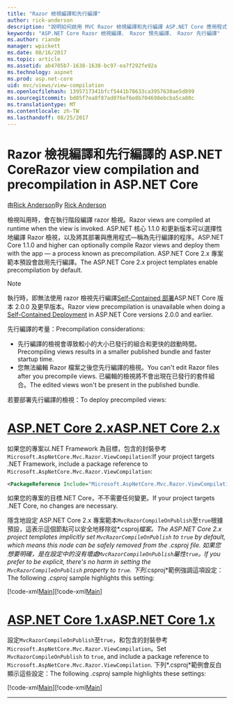 ```yaml
---
title: "Razor 檢視編譯和先行編譯"
author: rick-anderson
description: "說明如何啟用 MVC Razor 檢視編譯和先行編譯 ASP.NET Core 應用程式中的參考文件。"
keywords: "ASP.NET Core Razor 檢視編譯、 Razor 預先編譯、 Razor 先行編譯"
ms.author: riande
manager: wpickett
ms.date: 08/16/2017
ms.topic: article
ms.assetid: ab4705b7-1638-1638-bc97-ea7f292fe92a
ms.technology: aspnet
ms.prod: asp.net-core
uid: mvc/views/view-compilation
ms.openlocfilehash: 1395717341bfcf5441b78633ca3957630ae5d899
ms.sourcegitcommit: bd05f7ea8f87ad076ef6e8b704698ebcba5ca80c
ms.translationtype: MT
ms.contentlocale: zh-TW
ms.lasthandoff: 08/25/2017
---
```

# <a name="razor-view-compilation-and-precompilation-in-aspnet-core"></a><span data-ttu-id="46c93-104">Razor 檢視編譯和先行編譯的 ASP.NET Core</span><span class="sxs-lookup"><span data-stu-id="46c93-104">Razor view compilation and precompilation in ASP.NET Core</span></span>

<span data-ttu-id="46c93-105">由[Rick Anderson](https://twitter.com/RickAndMSFT)</span><span class="sxs-lookup"><span data-stu-id="46c93-105">By [Rick Anderson](https://twitter.com/RickAndMSFT)</span></span>

<span data-ttu-id="46c93-106">檢視叫用時，會在執行階段編譯 razor 檢視。</span><span class="sxs-lookup"><span data-stu-id="46c93-106">Razor views are compiled at runtime when the view is invoked.</span></span> <span data-ttu-id="46c93-107">ASP.NET 核心 1.1.0 和更新版本可以選擇性地編譯 Razor 檢視，以及將其部署與應用程式&mdash;稱為先行編譯的程序。</span><span class="sxs-lookup"><span data-stu-id="46c93-107">ASP.NET Core 1.1.0 and higher can optionally compile Razor views and deploy them with the app &mdash; a process known as precompilation.</span></span> <span data-ttu-id="46c93-108">ASP.NET Core 2.x 專案範本預設會啟用先行編譯。</span><span class="sxs-lookup"><span data-stu-id="46c93-108">The ASP.NET Core 2.x project templates enable precompilation by default.</span></span>

> [!NOTE]
> <span data-ttu-id="46c93-109">執行時，即無法使用 razor 檢視先行編譯[Self-Contained 部署](https://docs.microsoft.com/dotnet/core/deploying/#self-contained-deployments-scd)ASP.NET Core 版本 2.0.0 及更早版本。</span><span class="sxs-lookup"><span data-stu-id="46c93-109">Razor view precompilation is unavailable when doing a [Self-Contained Deployment](https://docs.microsoft.com/dotnet/core/deploying/#self-contained-deployments-scd) in ASP.NET Core versions 2.0.0 and earlier.</span></span>

<span data-ttu-id="46c93-110">先行編譯的考量：</span><span class="sxs-lookup"><span data-stu-id="46c93-110">Precompilation considerations:</span></span>

* <span data-ttu-id="46c93-111">先行編譯的檢視會導致較小的大小已發行的組合和更快的啟動時間。</span><span class="sxs-lookup"><span data-stu-id="46c93-111">Precompiling views results in a smaller published bundle and faster startup time.</span></span>
* <span data-ttu-id="46c93-112">您無法編輯 Razor 檔案之後您先行編譯的檢視。</span><span class="sxs-lookup"><span data-stu-id="46c93-112">You can't edit Razor files after you precompile views.</span></span> <span data-ttu-id="46c93-113">已編輯的檢視將不會出現在已發行的套件組合。</span><span class="sxs-lookup"><span data-stu-id="46c93-113">The edited views won't be present in the published bundle.</span></span> 

<span data-ttu-id="46c93-114">若要部署先行編譯的檢視：</span><span class="sxs-lookup"><span data-stu-id="46c93-114">To deploy precompiled views:</span></span>

# <a name="aspnet-core-2xtabaspnetcore2x"></a>[<span data-ttu-id="46c93-115">ASP.NET Core 2.x</span><span class="sxs-lookup"><span data-stu-id="46c93-115">ASP.NET Core 2.x</span></span>](#tab/aspnetcore2x)

<span data-ttu-id="46c93-116">如果您的專案以.NET Framework 為目標，包含的封裝參考`Microsoft.AspNetCore.Mvc.Razor.ViewCompilation`:</span><span class="sxs-lookup"><span data-stu-id="46c93-116">If your project targets .NET Framework, include a package reference to `Microsoft.AspNetCore.Mvc.Razor.ViewCompilation`:</span></span>

```xml
<PackageReference Include="Microsoft.AspNetCore.Mvc.Razor.ViewCompilation" Version="2.0.0" PrivateAssets="All" />
```

<span data-ttu-id="46c93-117">如果您的專案的目標.NET Core，不不需要任何變更。</span><span class="sxs-lookup"><span data-stu-id="46c93-117">If your project targets .NET Core, no changes are necessary.</span></span>

<span data-ttu-id="46c93-118">隱含地設定 ASP.NET Core 2.x 專案範本`MvcRazorCompileOnPublish`至`true`根據預設，這表示這個節點可以安全地移除從*.csproj*檔案。</span><span class="sxs-lookup"><span data-stu-id="46c93-118">The ASP.NET Core 2.x project templates implicitly set `MvcRazorCompileOnPublish` to `true` by default, which means this node can be safely removed from the *.csproj* file.</span></span> <span data-ttu-id="46c93-119">如果您想要明確，是在設定中的沒有壞處`MvcRazorCompileOnPublish`屬性`true`。</span><span class="sxs-lookup"><span data-stu-id="46c93-119">If you prefer to be explicit, there's no harm in setting the `MvcRazorCompileOnPublish` property to `true`.</span></span> <span data-ttu-id="46c93-120">下列*.csproj*範例強調這項設定：</span><span class="sxs-lookup"><span data-stu-id="46c93-120">The following *.csproj* sample highlights this setting:</span></span>

<span data-ttu-id="46c93-121">[!code-xml[Main](view-compilation\sample\MvcRazorCompileOnPublish2.csproj?highlight=5)]</span><span class="sxs-lookup"><span data-stu-id="46c93-121">[!code-xml[Main](view-compilation\sample\MvcRazorCompileOnPublish2.csproj?highlight=5)]</span></span>

# <a name="aspnet-core-1xtabaspnetcore1x"></a>[<span data-ttu-id="46c93-122">ASP.NET Core 1.x</span><span class="sxs-lookup"><span data-stu-id="46c93-122">ASP.NET Core 1.x</span></span>](#tab/aspnetcore1x)

<span data-ttu-id="46c93-123">設定`MvcRazorCompileOnPublish`至`true`，和包含的封裝參考`Microsoft.AspNetCore.Mvc.Razor.ViewCompilation`。</span><span class="sxs-lookup"><span data-stu-id="46c93-123">Set `MvcRazorCompileOnPublish` to `true`, and include a package reference to `Microsoft.AspNetCore.Mvc.Razor.ViewCompilation`.</span></span> <span data-ttu-id="46c93-124">下列*.csproj*範例會反白顯示這些設定：</span><span class="sxs-lookup"><span data-stu-id="46c93-124">The following *.csproj* sample highlights these settings:</span></span>

<span data-ttu-id="46c93-125">[!code-xml[Main](view-compilation\sample\MvcRazorCompileOnPublish.csproj?highlight=5,12)]</span><span class="sxs-lookup"><span data-stu-id="46c93-125">[!code-xml[Main](view-compilation\sample\MvcRazorCompileOnPublish.csproj?highlight=5,12)]</span></span>

---
